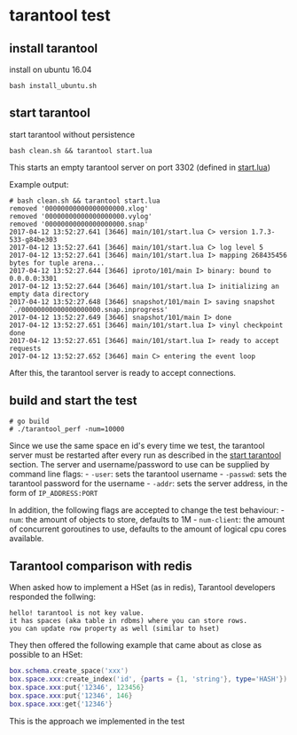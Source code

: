 # tarantool test

## install tarantool

install on ubuntu 16.04
```
bash install_ubuntu.sh
```

## start tarantool

start tarantool without persistence
```
bash clean.sh && tarantool start.lua
```

This starts an empty tarantool server on port 3302 (defined in [start.lua](start.lua))

Example output:
```
# bash clean.sh && tarantool start.lua
removed '00000000000000000000.xlog'
removed '00000000000000000000.vylog'
removed '00000000000000000000.snap'
2017-04-12 13:52:27.641 [3646] main/101/start.lua C> version 1.7.3-533-g84be303
2017-04-12 13:52:27.641 [3646] main/101/start.lua C> log level 5
2017-04-12 13:52:27.641 [3646] main/101/start.lua I> mapping 268435456 bytes for tuple arena...
2017-04-12 13:52:27.644 [3646] iproto/101/main I> binary: bound to 0.0.0.0:3301
2017-04-12 13:52:27.644 [3646] main/101/start.lua I> initializing an empty data directory
2017-04-12 13:52:27.648 [3646] snapshot/101/main I> saving snapshot `./00000000000000000000.snap.inprogress'
2017-04-12 13:52:27.649 [3646] snapshot/101/main I> done
2017-04-12 13:52:27.651 [3646] main/101/start.lua I> vinyl checkpoint done
2017-04-12 13:52:27.651 [3646] main/101/start.lua I> ready to accept requests
2017-04-12 13:52:27.652 [3646] main C> entering the event loop

```
After this, the tarantool server is ready to accept connections.

## build and start the test

```
# go build
# ./tarantool_perf -num=10000
```

Since we use the same space en id's every time we test, the tarantool server must
be restarted after every run as described in the [start tarantool](#start-tartantool) section.
The server and username/password to use can be supplied by command line flags:
	- `-user`: sets the tarantool username
	- `-passwd`: sets the tarantool password for the username
	- `-addr`: sets the server address, in the form of `IP_ADDRESS:PORT`

In addition, the following flags are accepted to change the test behaviour:
	- `num`: the amount of objects to store, defaults to 1M
	- `num-client`: the amount of concurrent goroutines to use, defaults to the amount of logical
	cpu cores available.

## Tarantool comparison with redis

When asked how to implement a HSet (as in redis), Tarantool developers responded
the follwing:

```
hello! tarantool is not key value.
it has spaces (aka table in rdbms) where you can store rows.
you can update row property as well (similar to hset)
```

They then offered the following example that came about as close as possible to
an HSet:

```lua
box.schema.create_space('xxx')
box.space.xxx:create_index('id', {parts = {1, 'string'}, type='HASH'})
box.space.xxx:put{'12346', 123456}
box.space.xxx:put{'12346', 146}
box.space.xxx:get{'12346'}
```

This is the approach we implemented in the test
